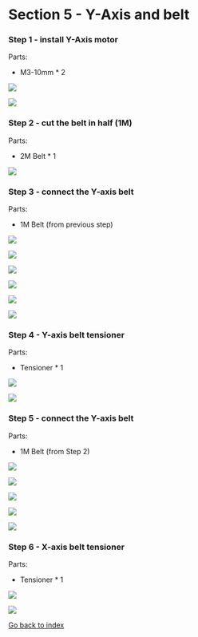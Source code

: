 # Section 5 - Y-Axis and belt

### Step 1 - install Y-Axis motor

Parts:
- M3-10mm * 2

![](https://raw.githubusercontent.com/MincheeLab/MakeYourOwn3DPrinter/master/images/IMAG2153.jpg)

![](https://raw.githubusercontent.com/MincheeLab/MakeYourOwn3DPrinter/master/images/IMAG2154.jpg)

### Step 2 - cut the belt in half (1M)

Parts:
- 2M Belt  * 1 

![](https://raw.githubusercontent.com/MincheeLab/MakeYourOwn3DPrinter/master/images/IMG_20141028_153745.jpg)

### Step 3 - connect the Y-axis belt

Parts:
- 1M Belt (from previous step)

![](https://raw.githubusercontent.com/MincheeLab/MakeYourOwn3DPrinter/master/images/IMAG2155.jpg)

![](https://raw.githubusercontent.com/MincheeLab/MakeYourOwn3DPrinter/master/images/IMAG2156.jpg)

![](https://raw.githubusercontent.com/MincheeLab/MakeYourOwn3DPrinter/master/images/IMAG2157.jpg)

![](https://raw.githubusercontent.com/MincheeLab/MakeYourOwn3DPrinter/master/images/IMAG2158.jpg)

![](https://raw.githubusercontent.com/MincheeLab/MakeYourOwn3DPrinter/master/images/IMAG2159.jpg)

![](https://raw.githubusercontent.com/MincheeLab/MakeYourOwn3DPrinter/master/images/IMAG2160.jpg)

### Step 4 - Y-axis belt tensioner

Parts:
- Tensioner * 1

![](https://raw.githubusercontent.com/MincheeLab/MakeYourOwn3DPrinter/master/images/IMG_20141029_103534.jpg)

![](https://raw.githubusercontent.com/MincheeLab/MakeYourOwn3DPrinter/master/images/IMG_20141029_103952.jpg)

### Step 5 - connect the Y-axis belt

Parts:
- 1M Belt (from Step 2)

![](https://raw.githubusercontent.com/MincheeLab/MakeYourOwn3DPrinter/master/images/IMAG2143.jpg)

![](https://raw.githubusercontent.com/MincheeLab/MakeYourOwn3DPrinter/master/images/IMAG2144.jpg)

![](https://raw.githubusercontent.com/MincheeLab/MakeYourOwn3DPrinter/master/images/IMAG2145.jpg)

![](https://raw.githubusercontent.com/MincheeLab/MakeYourOwn3DPrinter/master/images/IMAG2148.jpg)

![](https://raw.githubusercontent.com/MincheeLab/MakeYourOwn3DPrinter/master/images/IMAG2152.jpg)

### Step 6 - X-axis belt tensioner

Parts:
-  Tensioner * 1

![](https://raw.githubusercontent.com/MincheeLab/MakeYourOwn3DPrinter/master/images/IMG_20141029_103816.jpg)

![](https://raw.githubusercontent.com/MincheeLab/MakeYourOwn3DPrinter/master/images/IMG_20141029_105041.jpg)



<!--[Next Section: Section 4 - Z-axis assembly](s4-zaxis-assembly.md)
-->
[Go back to index](index.md)
